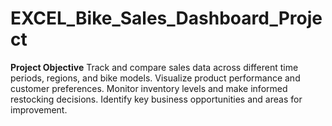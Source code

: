 # EXCEL_Bike_Sales_Dashboard_Project
**Project Objective**
Track and compare sales data across different time periods, regions, and bike models.
Visualize product performance and customer preferences.
Monitor inventory levels and make informed restocking decisions.
Identify key business opportunities and areas for improvement.
